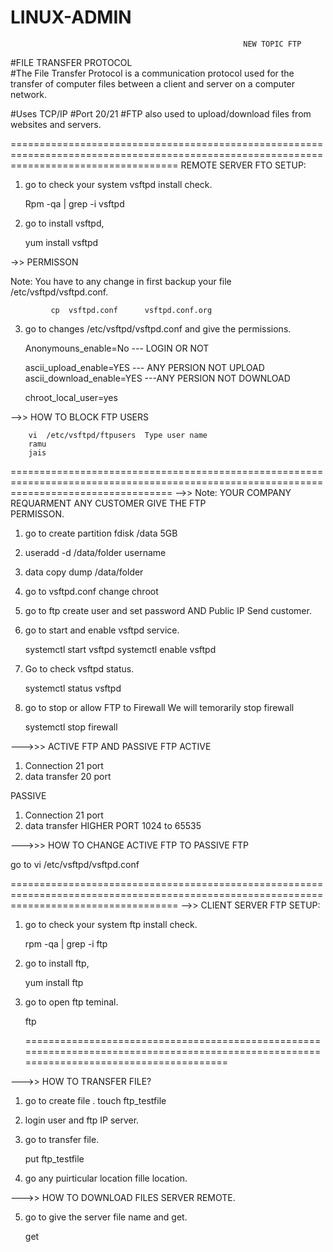 # LINUX-ADMIN
                                                        NEW TOPIC FTP

#FILE TRANSFER PROTOCOL  
#The File Transfer Protocol is a communication protocol used for the transfer of computer files between a client and server on a computer network.

#Uses  TCP/IP
#Port 20/21
#FTP also used to upload/download files from websites and servers.

=========================================================================================================================================
REMOTE SERVER FTO SETUP:
1. go to check your system vsftpd install check.

    Rpm -qa | grep -i vsftpd

2. go to install vsftpd,

     yum install vsftpd


->> PERMISSON

Note: You have to any change in first backup your file /etc/vsftpd/vsftpd.conf.
 
             cp  vsftpd.conf      vsftpd.conf.org     


3. go to changes /etc/vsftpd/vsftpd.conf  and give the permissions.

    Anonymouns_enable=No                         --- LOGIN OR NOT
             
    ascii_upload_enable=YES                       --- ANY PERSION NOT UPLOAD
    ascii_download_enable=YES                   ---ANY PERSION NOT DOWNLOAD
    
    chroot_local_user=yes


-->>    HOW TO BLOCK FTP USERS
  
        vi  /etc/vsftpd/ftpusers  Type user name
        ramu
        jais



========================================================================================================================================
-->> Note:   YOUR COMPANY REQUARMENT ANY CUSTOMER GIVE THE FTP     
 PERMISSON.
 
1. go to create partition  fdisk  /data       5GB
2. useradd      -d    /data/folder      username
3. data copy  dump   /data/folder
4.  go to vsftpd.conf       change   chroot
5.  go to   ftp create user and set password  AND Public IP Send customer.



4. go to start and enable vsftpd service.
    
    systemctl start vsftpd
    systemctl enable vsftpd

5. Go to check vsftpd status.

   systemctl  status vsftpd

6. go to stop or allow FTP to Firewall
We will temorarily stop firewall

   systemctl  stop firewall


--->>> ACTIVE FTP AND PASSIVE FTP
  ACTIVE 
1. Connection  21 port
2. data transfer  20 port      

PASSIVE
1. Connection  21 port
2. data transfer   HIGHER PORT   1024   to  65535
   
--->>> HOW TO CHANGE ACTIVE FTP TO PASSIVE FTP

go to vi   /etc/vsftpd/vsftpd.conf

=========================================================================================================================================
-->> CLIENT SERVER FTP SETUP:
1. go to check your system ftp install check.

    rpm -qa | grep -i ftp


 2. go to install ftp,

     yum install ftp

3. go to open ftp teminal.
   
    ftp  <server IP>

    =========================================================================================================================================

--->> HOW TO TRANSFER FILE?
1. go to create file . 
    touch ftp_testfile

2. login user and ftp IP  server.

3. go to transfer file.

    put  ftp_testfile 
4. go any puirticular location fille location.

--->> HOW TO DOWNLOAD FILES SERVER REMOTE.

5. go to give the  server file name and get.

     get  <filename>

    

